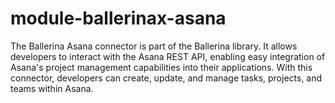 # module-ballerinax-asana
The Ballerina Asana connector is part of the Ballerina library. It allows developers to interact with the Asana REST API, enabling easy integration of Asana's project management capabilities into their applications. With this connector, developers can create, update, and manage tasks, projects, and teams within Asana.
